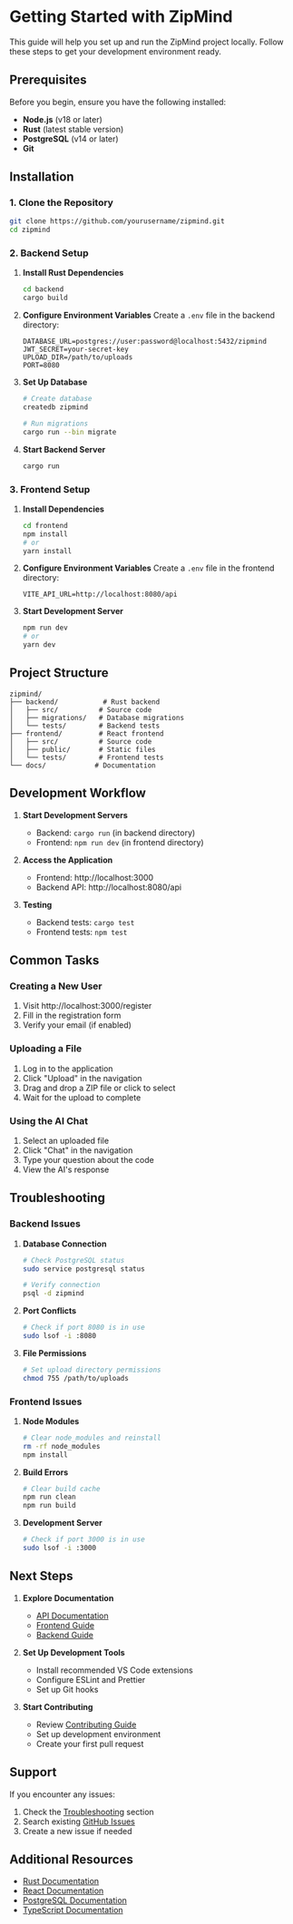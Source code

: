 # Getting Started with ZipMind

This guide will help you set up and run the ZipMind project locally. Follow these steps to get your development environment ready.

## Prerequisites

Before you begin, ensure you have the following installed:

- **Node.js** (v18 or later)
- **Rust** (latest stable version)
- **PostgreSQL** (v14 or later)
- **Git**

## Installation

### 1. Clone the Repository

```bash
git clone https://github.com/yourusername/zipmind.git
cd zipmind
```

### 2. Backend Setup

1. **Install Rust Dependencies**
   ```bash
   cd backend
   cargo build
   ```

2. **Configure Environment Variables**
   Create a `.env` file in the backend directory:
   ```env
   DATABASE_URL=postgres://user:password@localhost:5432/zipmind
   JWT_SECRET=your-secret-key
   UPLOAD_DIR=/path/to/uploads
   PORT=8080
   ```

3. **Set Up Database**
   ```bash
   # Create database
   createdb zipmind

   # Run migrations
   cargo run --bin migrate
   ```

4. **Start Backend Server**
   ```bash
   cargo run
   ```

### 3. Frontend Setup

1. **Install Dependencies**
   ```bash
   cd frontend
   npm install
   # or
   yarn install
   ```

2. **Configure Environment Variables**
   Create a `.env` file in the frontend directory:
   ```env
   VITE_API_URL=http://localhost:8080/api
   ```

3. **Start Development Server**
   ```bash
   npm run dev
   # or
   yarn dev
   ```

## Project Structure

```
zipmind/
├── backend/           # Rust backend
│   ├── src/          # Source code
│   ├── migrations/   # Database migrations
│   └── tests/        # Backend tests
├── frontend/         # React frontend
│   ├── src/          # Source code
│   ├── public/       # Static files
│   └── tests/        # Frontend tests
└── docs/            # Documentation
```

## Development Workflow

1. **Start Development Servers**
   - Backend: `cargo run` (in backend directory)
   - Frontend: `npm run dev` (in frontend directory)

2. **Access the Application**
   - Frontend: http://localhost:3000
   - Backend API: http://localhost:8080/api

3. **Testing**
   - Backend tests: `cargo test`
   - Frontend tests: `npm test`

## Common Tasks

### Creating a New User

1. Visit http://localhost:3000/register
2. Fill in the registration form
3. Verify your email (if enabled)

### Uploading a File

1. Log in to the application
2. Click "Upload" in the navigation
3. Drag and drop a ZIP file or click to select
4. Wait for the upload to complete

### Using the AI Chat

1. Select an uploaded file
2. Click "Chat" in the navigation
3. Type your question about the code
4. View the AI's response

## Troubleshooting

### Backend Issues

1. **Database Connection**
   ```bash
   # Check PostgreSQL status
   sudo service postgresql status

   # Verify connection
   psql -d zipmind
   ```

2. **Port Conflicts**
   ```bash
   # Check if port 8080 is in use
   sudo lsof -i :8080
   ```

3. **File Permissions**
   ```bash
   # Set upload directory permissions
   chmod 755 /path/to/uploads
   ```

### Frontend Issues

1. **Node Modules**
   ```bash
   # Clear node_modules and reinstall
   rm -rf node_modules
   npm install
   ```

2. **Build Errors**
   ```bash
   # Clear build cache
   npm run clean
   npm run build
   ```

3. **Development Server**
   ```bash
   # Check if port 3000 is in use
   sudo lsof -i :3000
   ```

## Next Steps

1. **Explore Documentation**
   - [API Documentation](./api/README.md)
   - [Frontend Guide](./frontend/README.md)
   - [Backend Guide](./backend/README.md)

2. **Set Up Development Tools**
   - Install recommended VS Code extensions
   - Configure ESLint and Prettier
   - Set up Git hooks

3. **Start Contributing**
   - Review [Contributing Guide](./contributing.md)
   - Set up development environment
   - Create your first pull request

## Support

If you encounter any issues:

1. Check the [Troubleshooting](#troubleshooting) section
2. Search existing [GitHub Issues](https://github.com/yourusername/zipmind/issues)
3. Create a new issue if needed

## Additional Resources

- [Rust Documentation](https://doc.rust-lang.org/book/)
- [React Documentation](https://reactjs.org/docs/getting-started.html)
- [PostgreSQL Documentation](https://www.postgresql.org/docs/)
- [TypeScript Documentation](https://www.typescriptlang.org/docs/) 